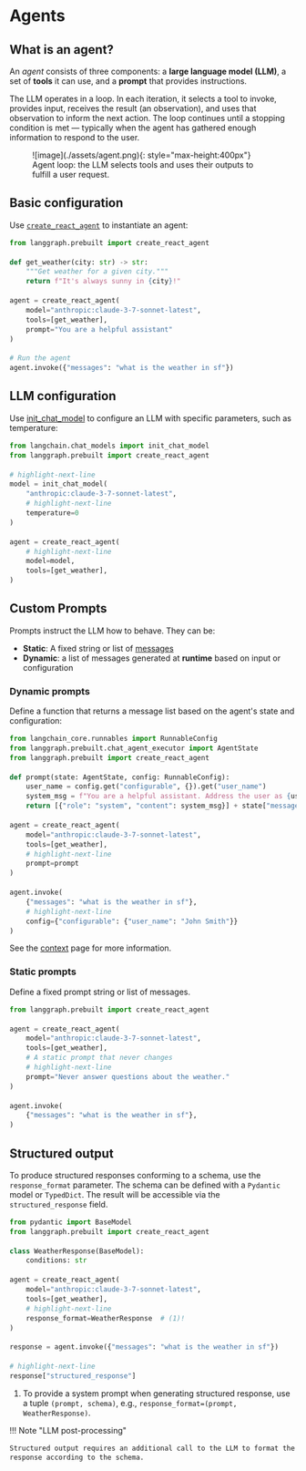 # Agents

## What is an agent?

An *agent* consists of three components: a **large language model (LLM)**, a set of **tools** it can use, and a **prompt** that provides instructions.

The LLM operates in a loop. In each iteration, it selects a tool to invoke, provides input, receives the result (an observation), and uses that observation to inform the next action. The loop continues until a stopping condition is met — typically when the agent has gathered enough information to respond to the user.

<figure markdown="1">
![image](./assets/agent.png){: style="max-height:400px"}
<figcaption>Agent loop: the LLM selects tools and uses their outputs to fulfill a user request.</figcaption>
</figure>

## Basic configuration

Use [`create_react_agent`](https://python.langchain.com/docs/api_reference/langgraph.prebuilt.chat_agent_executor/#create-react-agent) to instantiate an agent:

```python
from langgraph.prebuilt import create_react_agent

def get_weather(city: str) -> str:
    """Get weather for a given city."""
    return f"It's always sunny in {city}!"

agent = create_react_agent(
    model="anthropic:claude-3-7-sonnet-latest",
    tools=[get_weather],
    prompt="You are a helpful assistant"
)

# Run the agent
agent.invoke({"messages": "what is the weather in sf"})
```

## LLM configuration

Use [init_chat_model](https://python.langchain.com/api_reference/langchain/chat_models/langchain.chat_models.base.init_chat_model.html) to configure an LLM with specific parameters,
such as temperature:

```python
from langchain.chat_models import init_chat_model
from langgraph.prebuilt import create_react_agent

# highlight-next-line
model = init_chat_model(
    "anthropic:claude-3-7-sonnet-latest",
    # highlight-next-line
    temperature=0
)

agent = create_react_agent(
    # highlight-next-line
    model=model,
    tools=[get_weather],
)
```

## Custom Prompts

Prompts instruct the LLM how to behave. They can be:

* **Static**: A fixed string or list of [messages](https://python.langchain.com/docs/concepts/messages/)
* **Dynamic**: a list of messages generated at **runtime** based on input or configuration

### Dynamic prompts

Define a function that returns a message list based on the agent's state and configuration:

```python
from langchain_core.runnables import RunnableConfig
from langgraph.prebuilt.chat_agent_executor import AgentState
from langgraph.prebuilt import create_react_agent

def prompt(state: AgentState, config: RunnableConfig):
    user_name = config.get("configurable", {}).get("user_name")
    system_msg = f"You are a helpful assistant. Address the user as {user_name}."
    return [{"role": "system", "content": system_msg}] + state["messages"]

agent = create_react_agent(
    model="anthropic:claude-3-7-sonnet-latest",
    tools=[get_weather],
    # highlight-next-line
    prompt=prompt
)

agent.invoke(
    {"messages": "what is the weather in sf"},
    # highlight-next-line
    config={"configurable": {"user_name": "John Smith"}}
)
```

See the [context](./context.md) page for more information.

### Static prompts

Define a fixed prompt string or list of messages. 

```python
from langgraph.prebuilt import create_react_agent

agent = create_react_agent(
    model="anthropic:claude-3-7-sonnet-latest",
    tools=[get_weather],
    # A static prompt that never changes
    # highlight-next-line
    prompt="Never answer questions about the weather."
)

agent.invoke(
    {"messages": "what is the weather in sf"},
)
```

## Structured output

To produce structured responses conforming to a schema, use the `response_format` parameter. The schema can be defined with a `Pydantic` model or `TypedDict`. The result will be accessible via the `structured_response` field.

```python
from pydantic import BaseModel
from langgraph.prebuilt import create_react_agent

class WeatherResponse(BaseModel):
    conditions: str

agent = create_react_agent(
    model="anthropic:claude-3-7-sonnet-latest",
    tools=[get_weather],
    # highlight-next-line
    response_format=WeatherResponse  # (1)!
)

response = agent.invoke({"messages": "what is the weather in sf"})

# highlight-next-line
response["structured_response"]
```

1. To provide a system prompt when generating structured response, use a tuple `(prompt, schema)`, e.g., `response_format=(prompt, WeatherResponse)`.

!!! Note "LLM post-processing"

    Structured output requires an additional call to the LLM to format the response according to the schema.

